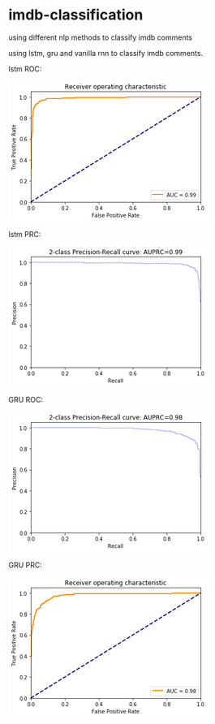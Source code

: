 # imdb-classification
using different nlp methods to classify imdb comments 

using lstm, gru and vanilla rnn to classify imdb comments.

lstm ROC:

![img](https://github.com/mohammad-abdollahi/imdb-classification/blob/master/lstm_roc.png)

lstm PRC: 

![img2](https://github.com/mohammad-abdollahi/imdb-classification/blob/master/lstm_prc.png)

GRU ROC:

![img3](https://github.com/mohammad-abdollahi/imdb-classification/blob/master/gru_rpc.png)

GRU PRC:

![img4](https://github.com/mohammad-abdollahi/imdb-classification/blob/master/gru_prc.png)
